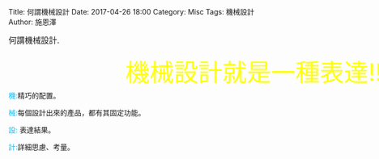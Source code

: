 Title: 何謂機械設計
Date: 2017-04-26 18:00
Category: Misc
Tags: 機械設計
Author: 施恩澤

<font size="3">何謂機械設計.</font>

<!-- PELICAN_END_SUMMARY -->
<P>
<FONT color=FFFF00  size=7>
<MARQUEE behavior=alternate width="742" height="60">
機械設計就是一種表達!!
</MARQUEE>
</FONT>
</P> 
<p align=left><font  color="00BFFF"> 機:</font>精巧的配置。</p>
<p align=left><font  color="00BFFF"> 械:</font>每個設計出來的產品，都有其固定功能。</p>
<p align=left><font  color="00BFFF"> 設:</font> 表達結果。</p>
<p align=left><font  color="00BFFF"> 計:</font>詳細思慮、考量。</p>



						


